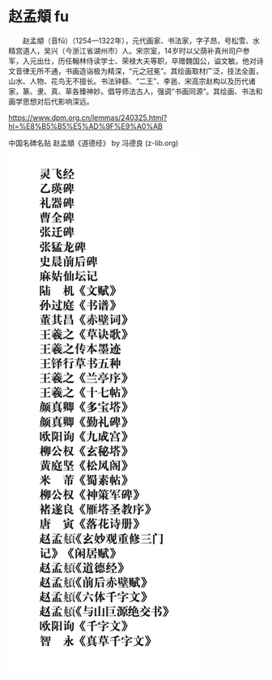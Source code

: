 # 赵孟頫 fu

　　赵孟頫（音fǔ）（1254—1322年），元代画家、书法家，字子昂，号松雪、水精宫道人，吴兴（今浙江省湖州市）人。宋宗室，14岁时以父荫补真州司户参军，入元出仕，历任翰林侍读学士、荣禄大夫等职，卒赠魏国公，谥文敏。他对诗文音律无所不通，书画造诣极为精深，“元之冠冕”。其绘画取材广泛，技法全面，山水、人物、花鸟无不擅长。书法钟繇、“二王”、李邕、宋高宗赵构以及历代诸家，篆、隶、真、草各臻神妙。倡导师法古人，强调“书画同源“。其绘画、书法和画学思想对后代影响深远。
  
  https://www.dpm.org.cn/lemmas/240325.html?hl=%E8%B5%B5%E5%AD%9F%E9%A0%AB

中国名碑名贴 赵孟頫《道德经》 by 冯德良 (z-lib.org)

![img](https://github.com/hiro-9999/blog/blob/master/Books_/books/%E4%BA%BA%E7%94%9F%E5%BF%83%E5%BE%97%E8%B4%B4/%E4%B9%A6%E6%B3%95/%E3%82%B9%E3%82%AF%E3%83%AA%E3%83%BC%E3%83%B3%E3%82%B7%E3%83%A7%E3%83%83%E3%83%88%202021-04-24%2018.28.43.png)
